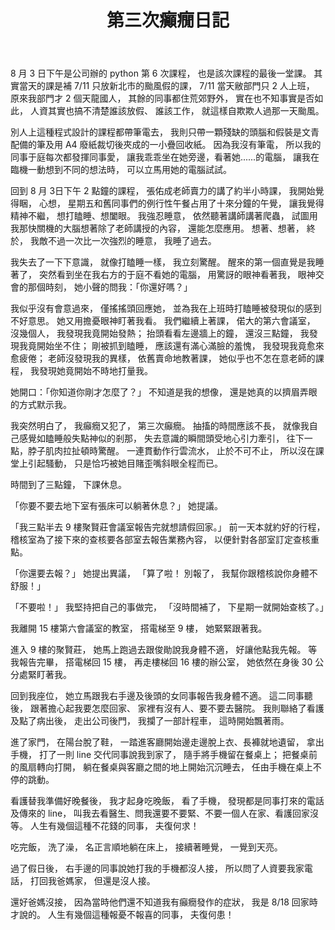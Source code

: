 ﻿---
layout: post
title: 第三次癲癇日記
tags:
  - 生病
category: 生病
---
8 月 3 日下午是公司辦的 python 第 6 次課程，
也是該次課程的最後一堂課。
其實當天的課是補 7/11 只放新北市的颱風假的課，
7/11 當天敝部門只 2 人上班，
原來我部門才 2 個天龍國人，
其餘的同事都住荒郊野外，
實在也不知事實是否如此，
人資其實也搞不清楚誰該放假、 誰該工作，
就這樣自欺欺人過那一天颱風。

<!--more-->
別人上這種程式設計的課程都帶筆電去，
我則只帶一顆殘缺的頭腦和假裝是文青配備的筆及用 A4 廢紙裁切後夾成的一小疊回收紙。
因為我沒有筆電，
所以我的同事于庭每次都發揮同事愛，
讓我乖乖坐在她旁邊，看著她......的電腦，
讓我在臨機一動想到不同的想法時，
可以立馬用她的電腦試試。

回到 8 月 3日下午 2 點鐘的課程，
張佑成老師賣力的講了約半小時課，
我開始覺得睏，
心想，
星期五和舊同事們的例行性午餐占用了十來分鐘的午覺，
讓我覺得精神不繼，
想打瞌睡、想闔眼。
我強忍睡意，
依然聽著講師講著爬蟲，
試圖用我那快關機的大腦想著除了老師講授的內容，
還能怎麼應用。
想著、想著，
終於，
我敵不過一次比一次強烈的睡意，
我睡了過去。

我失去了一下下意識，
就像打瞌睡一樣，
我立刻驚醒。
醒來的第一個直覺是我睡著了，
突然看到坐在我右方的于庭不看她的電腦，
用驚訝的眼神看著我，
眼神交會的那個時刻，
她小聲的問我：「你還好嗎？」

我似乎沒有會意過來，
僅搖搖頭回應她，
並為我在上班時打瞌睡被發現似的感到不好意思。
她又用擔憂眼神盯著我看。
我們繼續上著課，
偌大的第六會議室，
沒幾個人，
我發現我竟開始發熱；
抬頭看看左邊牆上的鐘，
還沒三點鐘，
我發現我竟開始坐不住；
剛被抓到瞌睡，
應該還有滿心滿臉的羞愧，
我發現我竟愈來愈疲倦；
老師沒發現我的異樣，
依舊賣命地教著課，
她似乎也不怎在意老師的課程，
我發現她竟開始不時地打量我。

她開口：「你知道你剛才怎麼了？」
不知道是我的想像，
還是她真的以擠眉弄眼的方式默示我。

我突然明白了，
我癲癇又犯了，
第三次癲癇。
抽搐的時間應該不長，
就像我自己感覺如瞌睡般失點神似的剎那，
失去意識的瞬間頭受地心引力牽引，
往下一點，脖子肌肉拉扯頓時驚醒。
一連貫動作行雲流水，
止於不可不止，
所以沒在課堂上引起騷動，
只是恰巧被她目賭歪嘴斜眼全程而已。

時間到了三點鐘，
下課休息。

「你要不要去地下室有張床可以躺著休息？」
她提議。

「我三點半去 9 樓聚賢莊會議室報告完就想請假回家。」
前一天本就約好的行程，
稽核室為了接下來的查核要各部室去報告業務內容，
以便針對各部室訂定查核重點。

「你還要去報？」
她提出異議，
「算了啦！
別報了，
我幫你跟稽核說你身體不舒服！」

「不要啦！」
我堅持把自己的事做完，
「沒時間補了，
下星期一就開始查核了。」

我離開 15 樓第六會議室的教室，
搭電梯至 9 樓，
她緊緊跟著我。

進入 9 樓的聚賢莊，
她馬上跑過去跟俊勛說我身體不適，
好讓他點我先報。
等我報告完畢，
搭電梯回 15 樓，
再走樓梯回 16 樓的辦公室，
她依然在身後 30 公分處緊盯著我。

回到我座位，
她立馬跟我右手邊及後頭的女同事報告我身體不適。
這二同事聽後，
跟著擔心起我要怎麼回家、 家裡有沒有人、要不要去醫院。
我則聯絡了看護及點了病出後，
走出公司後門，
我攔了一部計程車，
這時開始飄著雨。

進了家門，
在陽台脫了鞋，
一踏進客廳開始邊走邊脫上衣、長褲就地遺留，
拿出手機，
打了一則 line 交代同事說我到家了，
隨手將手機留在餐桌上；
把餐桌前的風扇轉向打開，
躺在餐桌與客廳之間的地上開始沉沉睡去，
任由手機在桌上不停的跳動。

看護替我準備好晚餐後，
我才起身吃晚飯，
看了手機，
發現都是同事打來的電話及傳來的 line，
叫我去看醫生、問我還要不要緊、不要一個人在家、看護回家沒等。
人生有幾個這種不花錢的同事，
夫復何求！

吃完飯，
洗了澡，
名正言順地躺在床上，
接續著睡覺，
一覺到天亮。

過了假日後，
右手邊的同事說她打我的手機都沒人接，
所以問了人資要我家電話，
打回我爸媽家，
但還是沒人接。

還好爸媽沒接，
因為當時他們還不知道我有癲癇發作的症狀，
我是 8/18 回家時才說的。
人生有幾個這種報憂不報喜的同事，
夫復何患！